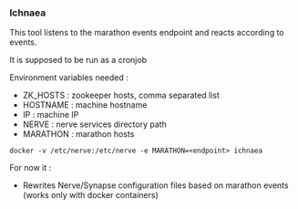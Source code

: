 ### Ichnaea

This tool listens to the marathon events endpoint and reacts according to events.

It is supposed to be run as a cronjob

Environment variables needed : 
  
  + ZK_HOSTS : zookeeper hosts, comma separated list
  + HOSTNAME : machine hostname 
  + IP : machine IP
  + NERVE : nerve services directory path 
  + MARATHON : marathon hosts

`docker -v /etc/nerve:/etc/nerve -e MARATHON=<endpoint> ichnaea`

For now it : 
  
  + Rewrites Nerve/Synapse configuration files based on marathon events (works only with docker containers)